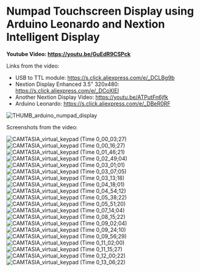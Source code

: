 # Numpad Touchscreen Display using Arduino Leonardo and Nextion Intelligent Display

**Youtube Video: https://youtu.be/GuEdR9CSPck**


Links from the video:
- USB to TTL module: https://s.click.aliexpress.com/e/_DCLBg9b
- Nextion Display Enhanced 3.5" 320x480: https://s.click.aliexpress.com/e/_DCoXlEl
- Another Nextion Display Video: https://youtu.be/ATPutFn6jfk
- Arduino Leonardo: https://s.click.aliexpress.com/e/_DBeR0RF


![THUMB_arduino_numpad_display](https://github.com/upiir/arduino_numpad_display/assets/117754156/47f439b0-529f-4b76-86ef-41a20d8ff418)




Screenshots from the video:



![CAMTASIA_virtual_keypad (Time 0_00_03;27)](https://github.com/upiir/arduino_numpad_display/assets/117754156/e85bc8d7-e3b9-4d8f-a28b-fc9e26d1d586)
![CAMTASIA_virtual_keypad (Time 0_00_16;27)](https://github.com/upiir/arduino_numpad_display/assets/117754156/d4ab3c23-f350-4759-acd2-7d57d340e6b7)
![CAMTASIA_virtual_keypad (Time 0_01_46;21)](https://github.com/upiir/arduino_numpad_display/assets/117754156/a77b7a1e-69cd-49de-bf6a-4cf1f3681f79)
![CAMTASIA_virtual_keypad (Time 0_02_49;04)](https://github.com/upiir/arduino_numpad_display/assets/117754156/6284c3fb-df4e-4aa3-b35c-a65b8c0de651)
![CAMTASIA_virtual_keypad (Time 0_03_01;01)](https://github.com/upiir/arduino_numpad_display/assets/117754156/0da514a6-06eb-4664-bb0b-0a1a25c79133)
![CAMTASIA_virtual_keypad (Time 0_03_07;05)](https://github.com/upiir/arduino_numpad_display/assets/117754156/99bb0705-3359-4fde-9ed6-1ee86302242c)
![CAMTASIA_virtual_keypad (Time 0_03_13;18)](https://github.com/upiir/arduino_numpad_display/assets/117754156/88c2adc8-8b7c-4197-b835-43afe4ced438)
![CAMTASIA_virtual_keypad (Time 0_04_18;01)](https://github.com/upiir/arduino_numpad_display/assets/117754156/ac6204f7-0e32-4f77-af1d-b6dd160630ad)
![CAMTASIA_virtual_keypad (Time 0_04_54;12)](https://github.com/upiir/arduino_numpad_display/assets/117754156/25df3cef-daba-42de-b912-4e54e52eedbe)
![CAMTASIA_virtual_keypad (Time 0_05_38;22)](https://github.com/upiir/arduino_numpad_display/assets/117754156/ebc7d7b7-b2f2-4370-9b44-c0e293ffa2b4)
![CAMTASIA_virtual_keypad (Time 0_05_51;20)](https://github.com/upiir/arduino_numpad_display/assets/117754156/1a31389d-9daa-428b-b7fb-e8b209de7eb3)
![CAMTASIA_virtual_keypad (Time 0_07_14;04)](https://github.com/upiir/arduino_numpad_display/assets/117754156/044e501c-a16b-4454-a882-f134dfe9f090)
![CAMTASIA_virtual_keypad (Time 0_08_15;22)](https://github.com/upiir/arduino_numpad_display/assets/117754156/3162b3aa-a432-4292-9ff9-0a3b9944bf03)
![CAMTASIA_virtual_keypad (Time 0_09_02;04)](https://github.com/upiir/arduino_numpad_display/assets/117754156/b53df45c-69c7-4ed3-9417-66a6985d8cd2)
![CAMTASIA_virtual_keypad (Time 0_09_24;10)](https://github.com/upiir/arduino_numpad_display/assets/117754156/141fc4bc-8f78-432b-803b-129b0c541824)
![CAMTASIA_virtual_keypad (Time 0_09_56;29)](https://github.com/upiir/arduino_numpad_display/assets/117754156/5009c76a-9616-4514-9478-ca24ac531555)
![CAMTASIA_virtual_keypad (Time 0_11_02;00)](https://github.com/upiir/arduino_numpad_display/assets/117754156/f8bb3208-7e3f-4012-b85b-90e591fbb8ad)
![CAMTASIA_virtual_keypad (Time 0_11_15;27)](https://github.com/upiir/arduino_numpad_display/assets/117754156/89c91989-3f6e-48d4-bdf0-61ca143c638a)
![CAMTASIA_virtual_keypad (Time 0_12_00;22)](https://github.com/upiir/arduino_numpad_display/assets/117754156/7c0c40ce-7ec6-497e-84af-2bc5ca3d8a3a)
![CAMTASIA_virtual_keypad (Time 0_13_06;22)](https://github.com/upiir/arduino_numpad_display/assets/117754156/191a3c1f-9d69-4e6e-a104-13c6b7507d0a)



